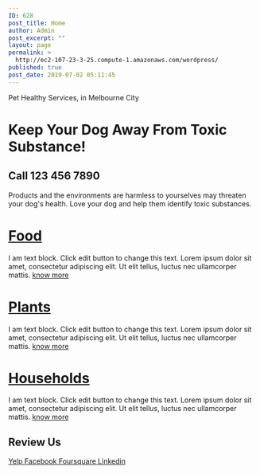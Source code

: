 ```yaml
---
ID: 628
post_title: Home
author: Admin
post_excerpt: ""
layout: page
permalink: >
  http://ec2-107-23-3-25.compute-1.amazonaws.com/wordpress/
published: true
post_date: 2019-07-02 05:11:45
---
```

<p>Pet Healthy Services, in Melbourne City</p>		
			<h1>Keep Your Dog Away From Toxic Substance!</h1>		
			<h2>Call 123 456 7890</h2><p>Products and the environments are harmless to yourselves may threaten your dog's health. Love your dog and help them identify toxic substances.</p>		
			<h1><a href="http://ec2-107-23-3-25.compute-1.amazonaws.com/wordpress/index.php/food/" target="_blank" rel="noopener noreferrer">Food</a></h1>		
		I am text block. Click edit button to change this text. Lorem ipsum dolor sit amet, consectetur adipiscing elit. Ut elit tellus, luctus nec ullamcorper mattis.		
			<a href="http://ec2-107-23-3-25.compute-1.amazonaws.com/wordpress/index.php/food/" target="_blank" role="button" rel="noopener noreferrer">
						know more
					</a>
			<h1><a href="/wordpress/index.php/plants" target="_blank" rel="noopener noreferrer">Plants</a></h1>		
		I am text block. Click edit button to change this text. Lorem ipsum dolor sit amet, consectetur adipiscing elit. Ut elit tellus, luctus nec ullamcorper mattis.		
			<a href="/wordpress/index.php/plants" target="_blank" role="button" rel="noopener noreferrer">
						know more
					</a>
			<h1><a href="/wordpress/index.php/households" target="_blank" rel="noopener noreferrer">Households</a></h1>		
		I am text block. Click edit button to change this text. Lorem ipsum dolor sit amet, consectetur adipiscing elit. Ut elit tellus, luctus nec ullamcorper mattis.		
			<a href="http://ec2-107-23-3-25.compute-1.amazonaws.com/wordpress/index.php/households" target="_blank" role="button" rel="noopener noreferrer">
						know more
					</a>
			<h2>Review Us</h2>		
					<a href="#">
						Yelp
											</a>
					<a href="#">
						Facebook
											</a>
					<a href="#">
						Foursquare
											</a>
					<a href="#">
						Linkedin
											</a>